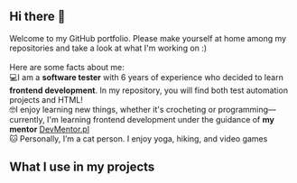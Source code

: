 ## Hi there 👋
Welcome to my GitHub portfolio. Please make yourself at home among my repositories and take a look at what I'm working on :)
<br>
<br>Here are some facts about me:
<br>💻I am a <b>software tester</b> with 6 years of experience who decided to learn <b>frontend development</b>. In my repository, you will find both test automation projects and HTML!
<br>🤓I enjoy learning new things, whether it's crocheting or programming—currently, I'm learning frontend development under the guidance of <b>my mentor</b> [DevMentor.pl](https://www.linkedin.com/school/devmentor-pl/posts/?feedView=all)
<br>🐱 Personally, I’m a cat person. I enjoy yoga, hiking, and video games 

## What I use in my projects


<!--
**dagmara-opalka/dagmara-opalka** is a ✨ _special_ ✨ repository because its `README.md` (this file) appears on your GitHub profile.

Here are some ideas to get you started:

- 🔭 I’m currently working on ...
- 🌱 I’m currently learning ...
- 👯 I’m looking to collaborate on ...
- 🤔 I’m looking for help with ...
- 💬 Ask me about ...
- 📫 How to reach me: ...
- 😄 Pronouns: ...
- ⚡ Fun fact: ...
-->
